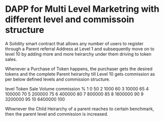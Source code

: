 # DAPP for Multi Level Marketring with different level and commissoin structure

A Solidity smart contract that allows any number of users to register through a Parent referral Address at Level 1 and subsequently move on to level 10 by adding more and more heirarchy under them driving to token sales.

Whenever a Purchase of Token happens, the purchaser gets the desired tokens and the complete Parent heirarchy till Level 10 gets commission as per below defined levels and commission structure.

level	Token Sale Volume	commission %
1	    0	                50
2	    1000	            60
3	    10000	            65
4	    100000	            70
5	    200000	            75
6	    400000	            80
7	    800000	            85
8	    1600000	            90
9	    3200000	            95
10	    6400000	            100


Whwnever the Child Heirarchy of a parent reaches to certain benchmark, then the parent level and commission is increased.